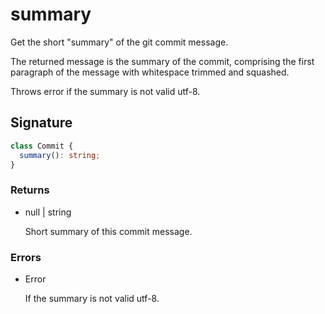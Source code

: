 # summary

Get the short "summary" of the git commit message.

The returned message is the summary of the commit, comprising the first
paragraph of the message with whitespace trimmed and squashed.

Throws error if the summary is not valid utf-8.

## Signature

```ts
class Commit {
  summary(): string;
}
```

### Returns

<ul class="param-ul">
  <li class="param-li param-li-root">
    <span class="param-type">null | string</span>
    <br>
    <p class="param-description">Short summary of this commit message.</p>
  </li>
</ul>

### Errors

<ul class="param-ul">
  <li class="param-li param-li-root">
    <span class="param-type">Error</span>
    <br>
    <p class="param-description">If the summary is not valid utf-8.</p>
  </li>
</ul>